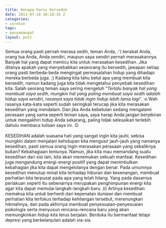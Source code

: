 ```yaml
---
title: Kenapa harus bersedih
date: 2011-07-18 10:18:35 Z
categories:
- coretan
tags:
- penyemangat
layout: post
---
```


<p>Semua orang pasti pernah merasa sedih, teman Anda, :'( kerabat Anda, orang tua Anda, Anda sendiri, maupun saya sendiri pernah merasakannya. Banyak hal yang dapat memicu kita untuk merasakan kesedihan. Jika ditanya apakah yang menyebabkan seseorang itu bersedih, jawapan setiap orang pasti berbeda-beda mengingat permasalahan hidup yang dihadapi mereka berbeda juga. ;) Kadang kita tahu betul apa yang membuat kita bersedih, namun kadang juga kita tidak mengetahui penyebab kesedihan kita. Salah seorang teman saya sering mengeluh “<em>Terlalu banyak hal yang membuat saya sedih, mungkin hal yang paling membuat saya sedih adalah hidup saya sendiri, rasanya saya tidak ingin hidup lebih lama lagi</em>“. :o Wah rasanya kata-kata seperti sudah seringkali terucap jika kita merasakan kesedihan yang mendalam. Dan jika Anda kebetulan sedang mengalami perasaan yang sama seperti teman saya, saya harap Anda jangan berpikiran untuk mengakhiri hidup Anda sekarang, paling tidak selesaikan terlebih dahulu membaca tulisan saya ini. :D<br>
<span id="more-346"></span><br>
KESEDIHAN adalah suasana hati yang sangat ingin kita jauhi, sebisa mungkin dalam menjalani kehidupan kita mengusir jauh-jauh yang namanya kesedihan, pasti semua orang ingin merasakan perasaan yang sebaliknya bukan? Kebahagiaan tentunya. Namun, jika kita mau memandang suatu kesedihan dari sisi lain, kita akan menemukan sebuah manfaat. Kesedihan juga mengandung energi-energi positif yang dapat menimbulkan kebahagian jika kita dapat mengelolanya dengan benar. Pada umumnya kesedihan menutup minat kita terhadap hiburan dan kesenangan, membuat perhatian kita terpusat pada apa yang telah hilang. Yang pada dasarnya perlakuan seperti itu sebenarnya merupakan penghimpunan energi kita agar kita dapat memulai langkah-langkah baru. (i) Artinya kesedihan memaksa kita untuk berhenti dari kepenatan duniawi dan membuat perhatian kita terfokus terhadap kehilangan tersebut, merenungkan hikmahnya, dan pada akhirnya membuat penyesuaian-penyesuaian psikologis serta menyusun rencana-rencana baru yang akan memungkinkan hidup kita terus berjalan. Berduka itu bermanfaat tetapi depresi yang berkelanjutan adalah sia-sia.</p>